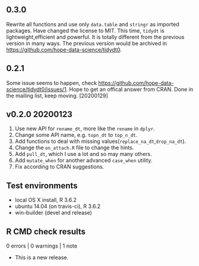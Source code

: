 
## 0.3.0
Rewrite all functions and use only `data.table` and `stringr` as imported packages.
Have changed the license to MIT.
This time, `tidydt` is lightweight,efficient and powerful. It is totally different from the previous version in many ways.
The previous version would be archived in <https://github.com/hope-data-science/tidydt0>.

## 0.2.1
Some issue seems to happen, check <https://github.com/hope-data-science/tidydt0/issues/1>. Hope to get an offical answer from CRAN. 
Done in the mailing list, keep moving. [20200129]

## v0.2.0 20200123
1. Use new API for `rename_dt`, more like the `rename` in `dplyr`.
2. Change some API name, e.g. `topn_dt` to `top_n_dt`.
3. Add functions to deal with missing values(`replace_na_dt`,`drop_na_dt`).
4. Change the `on_attach.R` file to change the hints.
5. Add `pull_dt`, which I use a lot and so may many others.
6. Add `mutate_when` for another advanced `case_when` utility.
7. Fix according to CRAN suggestions.

## Test environments
* local OS X install, R 3.6.2
* ubuntu 14.04 (on travis-ci), R 3.6.2
* win-builder (devel and release)

## R CMD check results

0 errors | 0 warnings | 1 note

* This is a new release.
